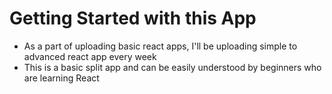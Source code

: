 # Getting Started with this App
- As a part of uploading basic react apps, I'll be uploading simple to advanced react app every week
- This is a basic split app and can be easily understood by beginners who are learning React
